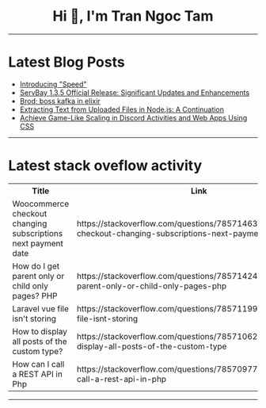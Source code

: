 <h1 align="center">Hi 👋, I'm Tran Ngoc Tam</h1>

---

# Latest Blog Posts 
<!-- BLOG-POST-LIST:START -->
- [Introducing &quot;Speed&quot;](https://dev.to/stroiman/introducing-speed-2ofk)
- [ServBay 1.3.5 Official Release: Significant Updates and Enhancements](https://dev.to/servbay/servbay-135-official-release-significant-updates-and-enhancements-25kn)
- [Brod; boss kafka in elixir](https://dev.to/darnahsan/brod-boss-kafka-in-elixir-eo)
- [Extracting Text from Uploaded Files in Node.js: A Continuation](https://dev.to/luqmanshaban/extracting-text-from-uploaded-files-in-nodejs-a-continuation-416j)
- [Achieve Game-Like Scaling in Discord Activities and Web Apps Using CSS](https://dev.to/waveplay/achieve-game-like-scaling-in-discord-activities-and-web-apps-using-css-874)
<!-- BLOG-POST-LIST:END -->

---

# Latest stack oveflow activity
<table>
  <tr><th>Title</th><th>Link</th></tr>
  <!-- STACKOVERFLOW:START --><tr><td>Woocommerce checkout changing subscriptions next payment date</td><td>https://stackoverflow.com/questions/78571463/woocommerce-checkout-changing-subscriptions-next-payment-date</td></tr><tr><td>How do I get parent only or child only pages? PHP</td><td>https://stackoverflow.com/questions/78571424/how-do-i-get-parent-only-or-child-only-pages-php</td></tr><tr><td>Laravel vue file isn&#39;t storing</td><td>https://stackoverflow.com/questions/78571199/laravel-vue-file-isnt-storing</td></tr><tr><td>How to display all posts of the custom type?</td><td>https://stackoverflow.com/questions/78571062/how-to-display-all-posts-of-the-custom-type</td></tr><tr><td>How can I call a REST API in Php</td><td>https://stackoverflow.com/questions/78570977/how-can-i-call-a-rest-api-in-php</td></tr><!-- STACKOVERFLOW:END -->
</table>

---


